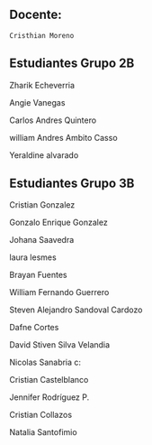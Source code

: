 ## Docente:

`Cristhian Moreno`

## Estudiantes Grupo 2B

Zharik Echeverria

Angie Vanegas

Carlos Andres Quintero

william Andres Ambito Casso

Yeraldine alvarado

## Estudiantes Grupo 3B

Cristian Gonzalez

Gonzalo Enrique Gonzalez

Johana Saavedra

laura lesmes

Brayan Fuentes

William Fernando Guerrero

Steven Alejandro Sandoval Cardozo

Dafne Cortes

David Stiven Silva Velandia

Nicolas Sanabria c:

Cristian Castelblanco

Jennifer Rodríguez P.

Cristian Collazos

Natalia Santofimio 

